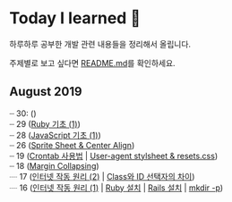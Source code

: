 # Today I learned :pencil:
하루하루 공부한 개발 관련 내용들을 정리해서 올립니다.

주제별로 보고 싶다면  [README.md](./README.md)를 확인하세요.

## August 2019
┈ 30: () <br>
┈ 29 ([Ruby 기초 (1)](https://github.com/myoiwritescode/TIL/blob/master/Ruby/2019/08/29.md))<br>
┈ 28 ([JavaScript 기초 (1)](https://github.com/myoiwritescode/TIL/blob/master/JavaScript/2019/08/28.md))<br>
┈ 26 ([Sprite Sheet & Center Align](https://github.com/myoiwritescode/TIL/tree/master/Frontend/2019/08/26.md))<br>
┈ 19 ([Crontab 사용법](https://github.com/myoiwritescode/TIL/tree/master/Linux/2019/08/19.md) | [User-agent stylsheet & resets.css](https://github.com/myoiwritescode/TIL/tree/master/Frontend/2019/08/19.md)) <br>
┈ 18 ([Margin Collapsing](https://github.com/myoiwritescode/TIL/tree/master/Frontend/2019/08/18.md)) <br>
┈ 17 ([인터넷 작동 원리 (2)](https://github.com/myoiwritescode/TIL/blob/master/Web/2019/08/17.md) | [Class와 ID 선택자의 차이](https://github.com/myoiwritescode/TIL/blob/master/Frontend/2019/08/17.md)) <br>
┈ 16 ([인터넷 작동 원리 (1)](https://github.com/myoiwritescode/TIL/blob/master/Web/2019/08/16.md) | [Ruby 설치](https://github.com/myoiwritescode/TIL/blob/master/Ruby/2019/08/16.md) | [Rails 설치](https://github.com/myoiwritescode/TIL/blob/master/Rails/2019/08/16.md) | [mkdir -p](https://github.com/myoiwritescode/TIL/tree/master/Linux/2019/08/16.md))<br>
